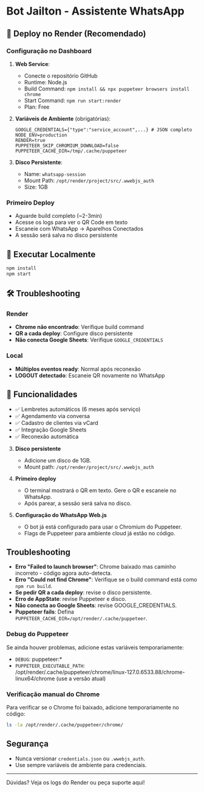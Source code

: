 # Bot Jailton - Assistente WhatsApp

## 🚀 Deploy no Render (Recomendado)

### Configuração no Dashboard
1. **Web Service**:
   - Conecte o repositório GitHub
   - Runtime: Node.js  
   - Build Command: `npm install && npx puppeteer browsers install chrome`
   - Start Command: `npm run start:render`
   - Plan: Free

2. **Variáveis de Ambiente** (obrigatórias):
   ```
   GOOGLE_CREDENTIALS={"type":"service_account",...} # JSON completo
   NODE_ENV=production
   RENDER=true
   PUPPETEER_SKIP_CHROMIUM_DOWNLOAD=false
   PUPPETEER_CACHE_DIR=/tmp/.cache/puppeteer
   ```

3. **Disco Persistente**:
   - Name: `whatsapp-session`
   - Mount Path: `/opt/render/project/src/.wwebjs_auth`
   - Size: 1GB

### Primeiro Deploy
- Aguarde build completo (~2-3min)
- Acesse os logs para ver o QR Code em texto
- Escaneie com WhatsApp → Aparelhos Conectados
- A sessão será salva no disco persistente

## 🔧 Executar Localmente

```bash
npm install
npm start
```

## 🛠️ Troubleshooting

### Render
- **Chrome não encontrado**: Verifique build command
- **QR a cada deploy**: Configure disco persistente  
- **Não conecta Google Sheets**: Verifique `GOOGLE_CREDENTIALS`

### Local  
- **Múltiplos eventos ready**: Normal após reconexão
- **LOGOUT detectado**: Escaneie QR novamente no WhatsApp

## 📝 Funcionalidades
- ✅ Lembretes automáticos (6 meses após serviço)
- ✅ Agendamento via conversa
- ✅ Cadastro de clientes via vCard  
- ✅ Integração Google Sheets
- ✅ Reconexão automática

3. **Disco persistente**
   - Adicione um disco de 1GB.
   - Mount path: `/opt/render/project/src/.wwebjs_auth`

4. **Primeiro deploy**
   - O terminal mostrará o QR em texto. Gere o QR e escaneie no WhatsApp.
   - Após parear, a sessão será salva no disco.

5. **Configuração do WhatsApp Web.js**
   - O bot já está configurado para usar o Chromium do Puppeteer.
   - Flags de Puppeteer para ambiente cloud já estão no código.

## Troubleshooting
- **Erro "Failed to launch browser"**: Chrome baixado mas caminho incorreto - código agora auto-detecta.
- **Erro "Could not find Chrome"**: Verifique se o build command está como `npm run build`.
- **Se pedir QR a cada deploy**: revise o disco persistente.
- **Erro de AppState**: revise Puppeteer e disco.
- **Não conecta ao Google Sheets**: revise GOOGLE_CREDENTIALS.
- **Puppeteer fails**: Defina `PUPPETEER_CACHE_DIR=/opt/render/.cache/puppeteer`.

### Debug do Puppeteer
Se ainda houver problemas, adicione estas variáveis temporariamente:
- `DEBUG`: puppeteer:*
- `PUPPETEER_EXECUTABLE_PATH`: /opt/render/.cache/puppeteer/chrome/linux-127.0.6533.88/chrome-linux64/chrome (use a versão atual)

### Verificação manual do Chrome
Para verificar se o Chrome foi baixado, adicione temporariamente no código:
```bash
ls -la /opt/render/.cache/puppeteer/chrome/
```

## Segurança
- Nunca versionar `credentials.json` ou `.wwebjs_auth`.
- Use sempre variáveis de ambiente para credenciais.

---

Dúvidas? Veja os logs do Render ou peça suporte aqui!

